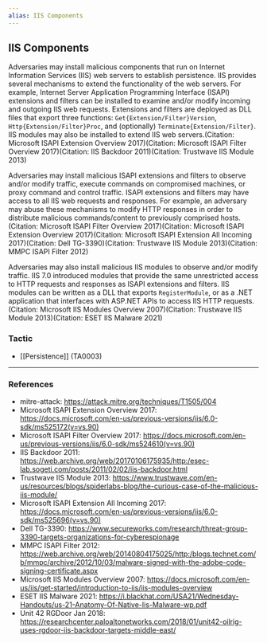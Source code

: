 ```yaml
---
alias: IIS Components
---
```


## IIS Components

Adversaries may install malicious components that run on Internet Information Services (IIS) web servers to establish persistence. IIS provides several mechanisms to extend the functionality of the web servers. For example, Internet Server Application Programming Interface (ISAPI) extensions and filters can be installed to examine and/or modify incoming and outgoing IIS web requests. Extensions and filters are deployed as DLL files that export three functions: <code>Get{Extension/Filter}Version</code>, <code>Http{Extension/Filter}Proc</code>, and (optionally) <code>Terminate{Extension/Filter}</code>. IIS modules may also be installed to extend IIS web servers.(Citation: Microsoft ISAPI Extension Overview 2017)(Citation: Microsoft ISAPI Filter Overview 2017)(Citation: IIS Backdoor 2011)(Citation: Trustwave IIS Module 2013)

Adversaries may install malicious ISAPI extensions and filters to observe and/or modify traffic, execute commands on compromised machines, or proxy command and control traffic. ISAPI extensions and filters may have access to all IIS web requests and responses. For example, an adversary may abuse these mechanisms to modify HTTP responses in order to distribute malicious commands/content to previously comprised hosts.(Citation: Microsoft ISAPI Filter Overview 2017)(Citation: Microsoft ISAPI Extension Overview 2017)(Citation: Microsoft ISAPI Extension All Incoming 2017)(Citation: Dell TG-3390)(Citation: Trustwave IIS Module 2013)(Citation: MMPC ISAPI Filter 2012)

Adversaries may also install malicious IIS modules to observe and/or modify traffic. IIS 7.0 introduced modules that provide the same unrestricted access to HTTP requests and responses as ISAPI extensions and filters. IIS modules can be written as a DLL that exports <code>RegisterModule</code>, or as a .NET application that interfaces with ASP.NET APIs to access IIS HTTP requests.(Citation: Microsoft IIS Modules Overview 2007)(Citation: Trustwave IIS Module 2013)(Citation: ESET IIS Malware 2021)


### Tactic

- [[Persistence]] (TA0003)


---
### References

- mitre-attack: https://attack.mitre.org/techniques/T1505/004
- Microsoft ISAPI Extension Overview 2017: https://docs.microsoft.com/en-us/previous-versions/iis/6.0-sdk/ms525172(v=vs.90)
- Microsoft ISAPI Filter Overview 2017: https://docs.microsoft.com/en-us/previous-versions/iis/6.0-sdk/ms524610(v=vs.90)
- IIS Backdoor 2011: https://web.archive.org/web/20170106175935/http:/esec-lab.sogeti.com/posts/2011/02/02/iis-backdoor.html
- Trustwave IIS Module 2013: https://www.trustwave.com/en-us/resources/blogs/spiderlabs-blog/the-curious-case-of-the-malicious-iis-module/
- Microsoft ISAPI Extension All Incoming 2017: https://docs.microsoft.com/en-us/previous-versions/iis/6.0-sdk/ms525696(v=vs.90)
- Dell TG-3390: https://www.secureworks.com/research/threat-group-3390-targets-organizations-for-cyberespionage
- MMPC ISAPI Filter 2012: https://web.archive.org/web/20140804175025/http:/blogs.technet.com/b/mmpc/archive/2012/10/03/malware-signed-with-the-adobe-code-signing-certificate.aspx
- Microsoft IIS Modules Overview 2007: https://docs.microsoft.com/en-us/iis/get-started/introduction-to-iis/iis-modules-overview
- ESET IIS Malware 2021: https://i.blackhat.com/USA21/Wednesday-Handouts/us-21-Anatomy-Of-Native-Iis-Malware-wp.pdf
- Unit 42 RGDoor Jan 2018: https://researchcenter.paloaltonetworks.com/2018/01/unit42-oilrig-uses-rgdoor-iis-backdoor-targets-middle-east/
